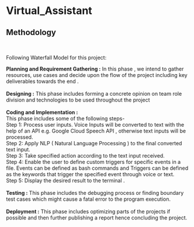 # Virtual_Assistant

<h2>Methodology</h2><br>

Following Waterfall Model for this project:

<b>Planning and Requirement Gathering :</b> In this phase , we intend to gather resources, use cases and decide upon the flow of the project including key deliverables towards the end .
<br><br><b>Designing :</b> This phase includes forming a concrete opinion on team role division and technologies to be used throughout the project
<br><br><b>Coding and Implementation :</b><br>This phase includes some of the following steps-
<br>Step 1: Process user inputs. Voice Inputs will be converted to text with the help of an API e.g. Google Cloud Speech API , otherwise text inputs will be processed.
<br>Step 2: Apply NLP ( Natural Language Processing ) to the final converted text input.
<br>Step 3: Take specified action according to the text input received. 
<br>Step 4: Enable the user to define custom triggers for specific events in  a file. Events can be defined as bash commands and Triggers can be defined as the keywords that trigger the specified event through voice or text. 
<br>Step 5: Display the desired result to the terminal .
<br><br><b>Testing :</b> This phase includes the debugging process or finding boundary test cases which might cause a fatal error to the program execution.
<br><br><b>Deployment :</b> This phase includes optimizing parts of the projects if possible and then further publishing a report hence concluding the project.

